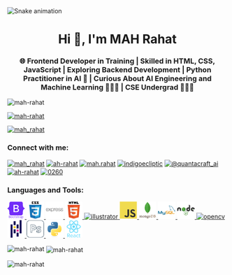 <img src="https://raw.githubusercontent.com/MAH-Rahat/MAH-Rahat/output/snake.svg" alt="Snake animation" />

###

<h1 align="center">Hi 👋, I'm MAH Rahat</h1>
<h3 align="center">🌐 Frontend Developer in Training | Skilled in HTML, CSS, JavaScript | Exploring Backend Development | Python Practitioner in AI 🐍 | Curious About AI Engineering and Machine Learning 🤖🧠🦾 | CSE Undergrad 🧑🏽‍🎓</h3>

<p align="left"> <img src="https://komarev.com/ghpvc/?username=mah-rahat&label=Profile%20views&color=0e75b6&style=flat" alt="mah-rahat" /> </p>

<p align="left"> <a href="https://github.com/ryo-ma/github-profile-trophy"><img src="https://github-profile-trophy.vercel.app/?username=mah-rahat" alt="mah-rahat" /></a> </p>

<p align="left"> <a href="https://twitter.com/mah_rahat" target="blank"><img src="https://img.shields.io/twitter/follow/mah_rahat?logo=twitter&style=for-the-badge" alt="mah_rahat" /></a> </p>

<h3 align="left">Connect with me:</h3>
<p align="left">
<a href="https://twitter.com/mah_rahat" target="blank"><img align="center" src="https://raw.githubusercontent.com/rahuldkjain/github-profile-readme-generator/master/src/images/icons/Social/twitter.svg" alt="mah_rahat" height="30" width="40" /></a>
<a href="https://linkedin.com/in/ah-rahat" target="blank"><img align="center" src="https://raw.githubusercontent.com/rahuldkjain/github-profile-readme-generator/master/src/images/icons/Social/linked-in-alt.svg" alt="ah-rahat" height="30" width="40" /></a>
<a href="https://fb.com/mah.rahat" target="blank"><img align="center" src="https://raw.githubusercontent.com/rahuldkjain/github-profile-readme-generator/master/src/images/icons/Social/facebook.svg" alt="mah.rahat" height="30" width="40" /></a>
<a href="https://instagram.com/indigoecliptic" target="blank"><img align="center" src="https://raw.githubusercontent.com/rahuldkjain/github-profile-readme-generator/master/src/images/icons/Social/instagram.svg" alt="indigoecliptic" height="30" width="40" /></a>
<a href="https://www.youtube.com/c/@quantacraft_ai" target="blank"><img align="center" src="https://raw.githubusercontent.com/rahuldkjain/github-profile-readme-generator/master/src/images/icons/Social/youtube.svg" alt="@quantacraft_ai" height="30" width="40" /></a>
<a href="https://www.leetcode.com/ah-rahat" target="blank"><img align="center" src="https://raw.githubusercontent.com/rahuldkjain/github-profile-readme-generator/master/src/images/icons/Social/leet-code.svg" alt="ah-rahat" height="30" width="40" /></a>
<a href="https://discord.gg/0260" target="blank"><img align="center" src="https://raw.githubusercontent.com/rahuldkjain/github-profile-readme-generator/master/src/images/icons/Social/discord.svg" alt="0260" height="30" width="40" /></a>
</p>

<h3 align="left">Languages and Tools:</h3>
<p align="left"> <a href="https://getbootstrap.com" target="_blank" rel="noreferrer"> <img src="https://raw.githubusercontent.com/devicons/devicon/master/icons/bootstrap/bootstrap-plain-wordmark.svg" alt="bootstrap" width="40" height="40"/> </a> <a href="https://www.w3schools.com/css/" target="_blank" rel="noreferrer"> <img src="https://raw.githubusercontent.com/devicons/devicon/master/icons/css3/css3-original-wordmark.svg" alt="css3" width="40" height="40"/> </a> <a href="https://expressjs.com" target="_blank" rel="noreferrer"> <img src="https://raw.githubusercontent.com/devicons/devicon/master/icons/express/express-original-wordmark.svg" alt="express" width="40" height="40"/> </a> <a href="https://www.w3.org/html/" target="_blank" rel="noreferrer"> <img src="https://raw.githubusercontent.com/devicons/devicon/master/icons/html5/html5-original-wordmark.svg" alt="html5" width="40" height="40"/> </a> <a href="https://www.adobe.com/in/products/illustrator.html" target="_blank" rel="noreferrer"> <img src="https://www.vectorlogo.zone/logos/adobe_illustrator/adobe_illustrator-icon.svg" alt="illustrator" width="40" height="40"/> </a> <a href="https://developer.mozilla.org/en-US/docs/Web/JavaScript" target="_blank" rel="noreferrer"> <img src="https://raw.githubusercontent.com/devicons/devicon/master/icons/javascript/javascript-original.svg" alt="javascript" width="40" height="40"/> </a> <a href="https://www.mongodb.com/" target="_blank" rel="noreferrer"> <img src="https://raw.githubusercontent.com/devicons/devicon/master/icons/mongodb/mongodb-original-wordmark.svg" alt="mongodb" width="40" height="40"/> </a> <a href="https://www.mysql.com/" target="_blank" rel="noreferrer"> <img src="https://raw.githubusercontent.com/devicons/devicon/master/icons/mysql/mysql-original-wordmark.svg" alt="mysql" width="40" height="40"/> </a> <a href="https://nodejs.org" target="_blank" rel="noreferrer"> <img src="https://raw.githubusercontent.com/devicons/devicon/master/icons/nodejs/nodejs-original-wordmark.svg" alt="nodejs" width="40" height="40"/> </a> <a href="https://opencv.org/" target="_blank" rel="noreferrer"> <img src="https://www.vectorlogo.zone/logos/opencv/opencv-icon.svg" alt="opencv" width="40" height="40"/> </a> <a href="https://pandas.pydata.org/" target="_blank" rel="noreferrer"> <img src="https://raw.githubusercontent.com/devicons/devicon/2ae2a900d2f041da66e950e4d48052658d850630/icons/pandas/pandas-original.svg" alt="pandas" width="40" height="40"/> </a> <a href="https://www.photoshop.com/en" target="_blank" rel="noreferrer"> <img src="https://raw.githubusercontent.com/devicons/devicon/master/icons/photoshop/photoshop-line.svg" alt="photoshop" width="40" height="40"/> </a> <a href="https://www.python.org" target="_blank" rel="noreferrer"> <img src="https://raw.githubusercontent.com/devicons/devicon/master/icons/python/python-original.svg" alt="python" width="40" height="40"/> </a> <a href="https://reactjs.org/" target="_blank" rel="noreferrer"> <img src="https://raw.githubusercontent.com/devicons/devicon/master/icons/react/react-original-wordmark.svg" alt="react" width="40" height="40"/> </a> </p>

<p><img align="left" src="https://github-readme-stats.vercel.app/api/top-langs?username=mah-rahat&show_icons=true&locale=en&layout=compact" alt="mah-rahat" /></p>

<p>&nbsp;<img align="center" src="https://github-readme-stats.vercel.app/api?username=mah-rahat&show_icons=true&locale=en" alt="mah-rahat" /></p>

<p><img align="center" src="https://github-readme-streak-stats.herokuapp.com/?user=mah-rahat&" alt="mah-rahat" /></p>
